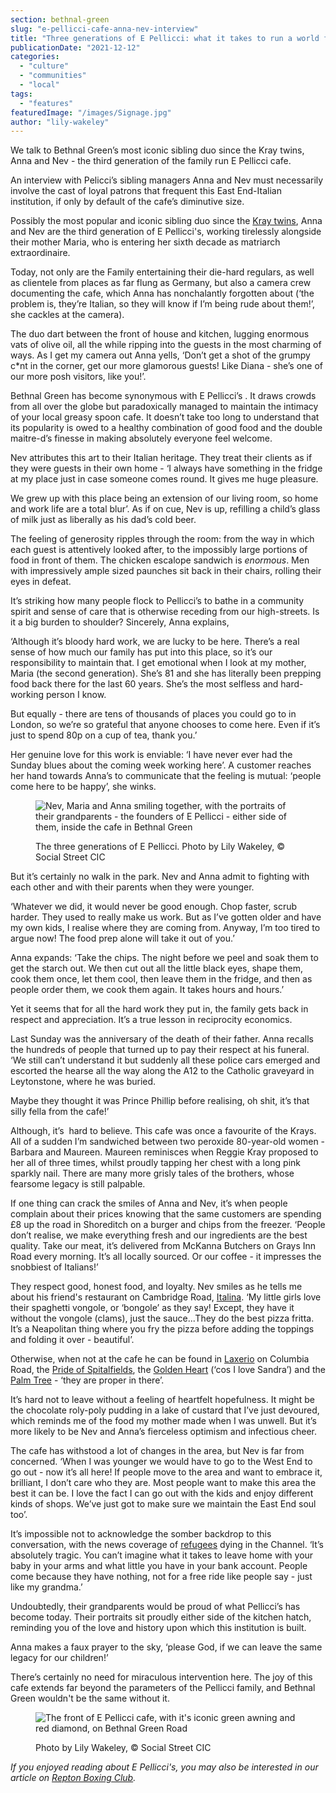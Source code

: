 ```yaml
---
section: bethnal-green
slug: "e-pellicci-cafe-anna-nev-interview"
title: "Three generations of E Pellicci: what it takes to run a world famous cafe"
publicationDate: "2021-12-12"
categories: 
  - "culture"
  - "communities"
  - "local"
tags: 
  - "features"
featuredImage: "/images/Signage.jpg"
author: "lily-wakeley"
---
```


We talk to Bethnal Green’s most iconic sibling duo since the Kray twins, Anna and Nev - the third generation of the family run E Pellicci cafe.

An interview with Pelicci’s sibling managers Anna and Nev must necessarily involve the cast of loyal patrons that frequent this East End-Italian institution, if only by default of the cafe’s diminutive size.  

Possibly the most popular and iconic sibling duo since the [Kray twins](https://en.wikipedia.org/wiki/Kray_twins), Anna and Nev are the third generation of E Pellicci's, working tirelessly alongside their mother Maria, who is entering her sixth decade as matriarch extraordinaire. 

Today, not only are the Family entertaining their die-hard regulars, as well as clientele from places as far flung as Germany, but also a camera crew documenting the cafe, which Anna has nonchalantly forgotten about (‘the problem is, they’re Italian, so they will know if I’m being rude about them!’, she cackles at the camera). 

The duo dart between the front of house and kitchen, lugging enormous vats of olive oil, all the while ripping into the guests in the most charming of ways. As I get my camera out Anna yells, ‘Don’t get a shot of the grumpy c\*nt in the corner, get our more glamorous guests! Like Diana - she’s one of our more posh visitors, like you!’. 

Bethnal Green has become synonymous with E Pellicci’s . It draws crowds from all over the globe but paradoxically managed to maintain the intimacy of your local greasy spoon cafe. It doesn’t take too long to understand that its popularity is owed to a healthy combination of good food and the double maitre-d’s finesse in making absolutely everyone feel welcome.

Nev attributes this art to their Italian heritage. They treat their clients as if they were guests in their own home - ‘I always have something in the fridge at my place just in case someone comes round. It gives me huge pleasure. 

We grew up with this place being an extension of our living room, so home and work life are a total blur’. As if on cue, Nev is up, refilling a child’s glass of milk just as liberally as his dad’s cold beer. 

The feeling of generosity ripples through the room: from the way in which each guest is attentively looked after, to the impossibly large portions of food in front of them. The chicken escalope sandwich is _enormous_. Men with impressively ample sized paunches sit back in their chairs, rolling their eyes in defeat.

It’s striking how many people flock to Pellicci’s to bathe in a community spirit and sense of care that is otherwise receding from our high-streets. Is it a big burden to shoulder? Sincerely, Anna explains, 

‘Although it’s bloody hard work, we are lucky to be here. There’s a real sense of how much our family has put into this place, so it’s our responsibility to maintain that. I get emotional when I look at my mother, Maria (the second generation). She’s 81 and she has literally been prepping food back there for the last 60 years. She’s the most selfless and hard-working person I know. 

But equally - there are tens of thousands of places you could go to in London, so we’re so grateful that anyone chooses to come here. Even if it’s just to spend 80p on a cup of tea, thank you.’

Her genuine love for this work is enviable: ‘I have never ever had the Sunday blues about the coming week working here’. A customer reaches her hand towards Anna’s to communicate that the feeling is mutual: ‘people come here to be happy’, she winks.

<figure>

![Nev, Maria and Anna smiling together, with the portraits of their grandparents - the founders of E Pellicci - either side of them, inside the cafe in Bethnal Green](/images/familytwo-1024x683.jpg)

<figcaption>

The three generations of E Pellicci. Photo by Lily Wakeley, © Social Street CIC

</figcaption>

</figure>

But it’s certainly no walk in the park. Nev and Anna admit to fighting with each other and with their parents when they were younger. 

‘Whatever we did, it would never be good enough. Chop faster, scrub harder. They used to really make us work. But as I’ve gotten older and have my own kids, I realise where they are coming from. Anyway, I’m too tired to argue now! The food prep alone will take it out of you.’ 

Anna expands: ‘Take the chips. The night before we peel and soak them to get the starch out. We then cut out all the little black eyes, shape them, cook them once, let them cool, then leave them in the fridge, and then as people order them, we cook them again. It takes hours and hours.’

Yet it seems that for all the hard work they put in, the family gets back in respect and appreciation. It’s a true lesson in reciprocity economics. 

Last Sunday was the anniversary of the death of their father. Anna recalls the hundreds of people that turned up to pay their respect at his funeral. ‘We still can’t understand it but suddenly all these police cars emerged and escorted the hearse all the way along the A12 to the Catholic graveyard in Leytonstone, where he was buried.

Maybe they thought it was Prince Phillip before realising, oh shit, it’s that silly fella from the cafe!’

Although, it’s  hard to believe. This cafe was once a favourite of the Krays. All of a sudden I’m sandwiched between two peroxide 80-year-old women - Barbara and Maureen. Maureen reminisces when Reggie Kray proposed to her all of three times, whilst proudly tapping her chest with a long pink sparkly nail. There are many more grisly tales of the brothers, whose fearsome legacy is still palpable. 

If one thing can crack the smiles of Anna and Nev, it’s when people complain about their prices knowing that the same customers are spending £8 up the road in Shoreditch on a burger and chips from the freezer. ‘People don’t realise, we make everything fresh and our ingredients are the best quality. Take our meat, it’s delivered from McKanna Butchers on Grays Inn Road every morning. It’s all locally sourced. Or our coffee - it impresses the snobbiest of Italians!’

They respect good, honest food, and loyalty. Nev smiles as he tells me about his friend's restaurant on Cambridge Road, [Italina](https://www.facebook.com/italina385/). ‘My little girls love their spaghetti vongole, or ‘bongole’ as they say! Except, they have it without the vongole (clams), just the sauce...They do the best pizza fritta. It’s a Neapolitan thing where you fry the pizza before adding the toppings and folding it over - beautiful’. 

Otherwise, when not at the cafe he can be found in [Laxerio](https://laxeiro.co.uk/) on Columbia Road, the [Pride of Spitalfields](https://londonist.com/pubs/pubs/pride-of-spitalfields), the [Golden Heart](https://www.timeout.com/london/bars-and-pubs/the-golden-heart) (‘cos I love Sandra’) and the [Palm Tree](https://www.timeout.com/london/bars-and-pubs/palm-tree) - ‘they are proper in there’. 

It’s hard not to leave without a feeling of heartfelt hopefulness. It might be the chocolate roly-poly pudding in a lake of custard that I’ve just devoured, which reminds me of the food my mother made when I was unwell. But it’s more likely to be Nev and Anna’s fierceless optimism and infectious cheer.

The cafe has withstood a lot of changes in the area, but Nev is far from concerned. ‘When I was younger we would have to go to the West End to go out - now it’s all here! If people move to the area and want to embrace it, brilliant, I don’t care who they are. Most people want to make this area the best it can be. I love the fact I can go out with the kids and enjoy different kinds of shops. We’ve just got to make sure we maintain the East End soul too’. 

It’s impossible not to acknowledge the somber backdrop to this conversation, with the news coverage of [refugees](https://www.bbc.co.uk/news/uk-59406355) dying in the Channel. ‘It’s absolutely tragic. You can’t imagine what it takes to leave home with your baby in your arms and what little you have in your bank account. People come because they have nothing, not for a free ride like people say - just like my grandma.’ 

Undoubtedly, their grandparents would be proud of what Pellicci’s has become today. Their portraits sit proudly either side of the kitchen hatch, reminding you of the love and history upon which this institution is built. 

Anna makes a faux prayer to the sky, ‘please God, if we can leave the same legacy for our children!’ 

There’s certainly no need for miraculous intervention here. The joy of this cafe extends far beyond the parameters of the Pellicci family, and Bethnal Green wouldn't be the same without it. 

<figure>

![The front of E Pellicci cafe, with it's iconic green awning and red diamond, on Bethnal Green Road](/images/cafefront-1024x683.jpg)

<figcaption>

Photo by Lily Wakeley, © Social Street CIC

</figcaption>

</figure>

_If you enjoyed reading about E Pellicci's, you may also be interested in our article on [Repton Boxing Club](https://bethnalgreenlondon.co.uk/repton-boxing-club-kids-training-photoessay/)._
